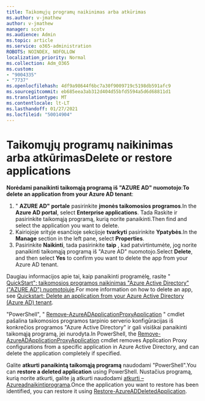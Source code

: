 ```yaml
---
title: Taikomųjų programų naikinimas arba atkūrimas
ms.author: v-jmathew
author: v-jmathew
manager: scotv
ms.audience: Admin
ms.topic: article
ms.service: o365-administration
ROBOTS: NOINDEX, NOFOLLOW
localization_priority: Normal
ms.collection: Adm_O365
ms.custom:
- "9004335"
- "7737"
ms.openlocfilehash: 4df9a98644f6bc7a30f9009719c5198db591afc9
ms.sourcegitcommit: eb685eea3ab312d404d55bfd5594a5d6d68811d1
ms.translationtype: MT
ms.contentlocale: lt-LT
ms.lasthandoff: 01/27/2021
ms.locfileid: "50014904"
---
```

# <a name="delete-or-restore-applications"></a><span data-ttu-id="b24e1-102">Taikomųjų programų naikinimas arba atkūrimas</span><span class="sxs-lookup"><span data-stu-id="b24e1-102">Delete or restore applications</span></span>

<span data-ttu-id="b24e1-103">**Norėdami panaikinti taikomąją programą iš "AZURE AD" nuomotojo**:</span><span class="sxs-lookup"><span data-stu-id="b24e1-103">**To delete an application from your Azure AD tenant**:</span></span>

1. <span data-ttu-id="b24e1-104">" **AZURE AD" portale** pasirinkite **įmonės taikomosios programos**.</span><span class="sxs-lookup"><span data-stu-id="b24e1-104">In the **Azure AD portal**, select **Enterprise applications**.</span></span> <span data-ttu-id="b24e1-105">Tada Raskite ir pasirinkite taikomąją programą, kurią norite panaikinti.</span><span class="sxs-lookup"><span data-stu-id="b24e1-105">Then find and select the application you want to delete.</span></span>
2. <span data-ttu-id="b24e1-106">Kairiojoje srityje esančioje sekcijoje **tvarkyti** pasirinkite **Ypatybės**.</span><span class="sxs-lookup"><span data-stu-id="b24e1-106">In the **Manage** section in the left pane, select **Properties**.</span></span>
3. <span data-ttu-id="b24e1-107">Pasirinkite **Naikinti**, tada pasirinkite **taip** , kad patvirtintumėte, jog norite panaikinti taikomąją programą iš "Azure AD" nuomotojo.</span><span class="sxs-lookup"><span data-stu-id="b24e1-107">Select **Delete**, and then select **Yes** to confirm you want to delete the app from your Azure AD tenant.</span></span>

<span data-ttu-id="b24e1-108">Daugiau informacijos apie tai, kaip panaikinti programėlę, rasite " [QuickStart": taikomosios programos naikinimas "Azure Active Directory" ("AZURE AD") nuomotojuje](https://docs.microsoft.com/azure/active-directory/manage-apps/delete-application-portal#delete-an-application-from-your-azure-ad-tenant).</span><span class="sxs-lookup"><span data-stu-id="b24e1-108">For more information on how to delete an app, see [Quickstart: Delete an application from your Azure Active Directory (Azure AD) tenant](https://docs.microsoft.com/azure/active-directory/manage-apps/delete-application-portal#delete-an-application-from-your-azure-ad-tenant).</span></span>

<span data-ttu-id="b24e1-109">"PowerShell", " [Remove-AzureADApplicationProxyApplication](https://docs.microsoft.com/powershell/module/azuread/remove-azureadapplicationproxyapplication) " cmdlet pašalina taikomosios programos tarpinio serverio konfigūracijas iš konkrečios programos "Azure Active Directory" ir gali visiškai panaikinti taikomąją programą, jei nurodyta.</span><span class="sxs-lookup"><span data-stu-id="b24e1-109">In PowerShell, the [Remove-AzureADApplicationProxyApplication](https://docs.microsoft.com/powershell/module/azuread/remove-azureadapplicationproxyapplication) cmdlet removes Application Proxy configurations from a specific application in Azure Active Directory, and can delete the application completely if specified.</span></span>

<span data-ttu-id="b24e1-110">Galite **atkurti panaikintą taikomąją programą** naudodami "PowerShell".</span><span class="sxs-lookup"><span data-stu-id="b24e1-110">You can **restore a deleted application** using PowerShell.</span></span> <span data-ttu-id="b24e1-111">Nustačius programą, kurią norite atkurti, galite ją atkurti naudodami [atkurti – Azureadnaikintiprograma](https://docs.microsoft.com/powershell/module/azuread/restore-azureaddeletedapplication).</span><span class="sxs-lookup"><span data-stu-id="b24e1-111">Once the application you want to restore has been identified, you can restore it using [Restore-AzureADDeletedApplication](https://docs.microsoft.com/powershell/module/azuread/restore-azureaddeletedapplication).</span></span>
